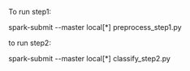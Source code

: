 To run step1:

spark-submit --master local[*] preprocess_step1.py

to run step2:

spark-submit --master local[*] classify_step2.py
